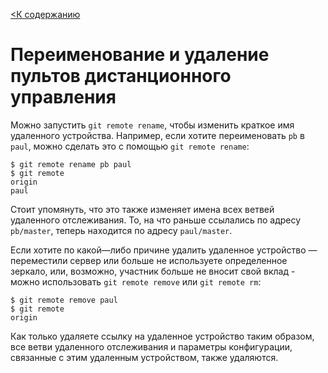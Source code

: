[<К содержанию](./%D0%9F%D1%80%D0%BE%D1%87%D1%82%D0%B8.md)

# Переименование и удаление пультов дистанционного управления

Можно запустить `git remote rename`, чтобы изменить краткое имя удаленного устройства. Например, если хотите переименовать `pb` в `paul`, можно сделать это с помощью `git remote rename`:

```bush=
$ git remote rename pb paul
$ git remote
origin
paul
```

Стоит упомянуть, что это также изменяет имена всех ветвей удаленного отслеживания. То, на что раньше ссылались по адресу `pb/master`, теперь находится по адресу `paul/master`.

Если хотите по какой—либо причине удалить удаленное устройство —  переместили сервер или больше не используете определенное зеркало, или, возможно, участник больше не вносит свой вклад - можно использовать `git remote remove` или `git remote rm`:

```bush=
$ git remote remove paul
$ git remote
origin
```

Как только удаляете ссылку на удаленное устройство таким образом, все ветви удаленного отслеживания и параметры конфигурации, связанные с этим удаленным устройством, также удаляются.